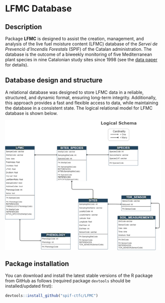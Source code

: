 # **LFMC Database**

## Description

Package **LFMC** is designed to assist the creation, management, and
analysis of the live fuel moisture content (LFMC) database of the
*Servei de Prevenció d’Incendis Forestals* (SPIF) of the Catalan
administration. The database is the outcome of a biweekly monitoring of
five Mediterranean plant species in nine Catalonian study sites since
1998 (see the [data paper](https://annforsci.biomedcentral.com/articles/10.1007/s13595-021-01057-0) for details).

## Database design and structure  

A relational database was designed to store LFMC data in a reliable, structured, and dynamic format, ensuring long-term integrity. Additionally, this approach provides a fast and flexible access to data, while maintaining the database in a consistent state. The logical relational model for LFMC database is shown below.

![](SPIF_LogicalSchema.png)

## Package installation

You can download and install the latest stable versions of the R package
from GitHub as follows (required package `devtools` should be
installed/updated first):

``` r
devtools::install_github("spif-ctfc/LFMC")
```


